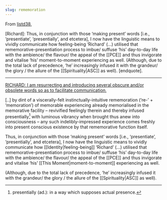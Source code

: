 ```yaml
---
slug: rememoration
---
```


From [listd38](http://www.actualfreedom.com.au/richard/listdcorrespondence/listd38.htm),

[Richard]: Thus, in conjunction with those ‘making present’ words [i.e., ‘presentiate’, ‘presentially’, and etcetera], I now have the linguistic means to vividly communicate how feeling-being ‘Richard’ (...) utilised that rememorative-presentiation process to imbue/ suffuse ‘his’ day-to-day life with the ambience/ the flavour/ the appeal of the [[PCE]] and thus invigorate and vitalise ‘his’ moment-to-moment experiencing as well. (Although, due to the total lack of precedence, ‘he’ increasingly infused it with the grandeur/ the glory / the allure of the [[Spirituality|ASC]] as well). [endquote].

---

[RICHARD: I am resurrecting and introducing several obscure and/or obsolete words so as to facilitate communication](http://www.actualfreedom.com.au/richard/listdcorrespondence/listdclaudiu3.htm),

[..] by dint of a viscerally-felt instinctually-intuitive rememoration (‘re-’ + ‘memoration’) of memorable experiencing already memorialised in the memorative facility – revivified feelingly therein and thereby infused presentially[^p] with luminous vibrancy when brought thus anew into consciousness – any such indelibly-impressed experience comes freshly into present conscious existence by that rememorative function itself.

Thus, in conjunction with those ‘making present’ words [i.e., ‘presentiate’, ‘presentially’, and etcetera], I now have the linguistic means to vividly communicate how [[Identity|feeling-being]] ‘Richard’ (...) utilised that rememorative-presentiation process to imbue/ suffuse ‘his’ day-to-day life with the ambience/ the flavour/ the appeal of the [[PCE]] and thus invigorate and vitalise ‘his’ [[This Moment|moment-to-moment]] experiencing as well. 

(Although, due to the total lack of precedence, ‘he’ increasingly infused it with the grandeur/ the glory / the allure of the [[Spirituality|ASC]] as well).


[^p]: presentially (ad.): in a way which supposes actual presence.
